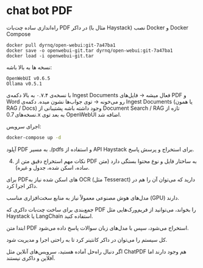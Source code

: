 # chat bot PDF

راه‌اندازی ساده چت‌بات PDF در داکر (مثال با Haystack)
نصب Docker و Docker Compose
```
docker pull dyrnq/open-webui:git-7a47ba1
docker save -o openwebui-git.tar dyrnq/open-webui:git-7a47ba1
docker load -i openwebui-git.tar
```

نسخه‌ ها به بالا باشه:
```
OpenWebUI v0.6.5
Ollama v0.5.1
```
با نسخه‌ی ۰.۷.۴ به بالا دکمه‌ی Ingest Documents فعال میشه → فایل‌های PDF و Word رو می‌خونه → توی جواب‌ها نشون میده.
 دکمه‌ی Ingest Documents (یا همون RAG / Docs) وجود داشته باشه
پشتیبانی از Document Search / RAG تازه از نسخه‌های 0.7.x به بعد توی OpenWebUI اضافه شد.


اجرای سرویس:

```bash
docker-compose up -d
```

آپلود PDF به مسیر ./pdfs و استفاده از API Haystack برای استخراج و پرسش پاسخ.

4. نکات مهم
استخراج دقیق متن از PDF به ساختار فایل و نوع محتوا بستگی دارد (متن ساده، اسکن شده، جدول و غیره).

برای PDFهای اسکن شده نیاز به OCR (مثل Tesseract) دارید که می‌توان آن را هم در داکر اجرا کرد.

مدل‌های هوش مصنوعی معمولاً نیاز به منابع سخت‌افزاری مناسب (GPU) دارند.

جمع‌بندی
برای ساخت چت‌بات داکری که PDF را بخواند، می‌توانید از فریم‌ورک‌هایی مثل Haystack یا LangChain استفاده کنید.

ابتدا متن PDF استخراج می‌شود، سپس با مدل‌های زبان سوالات پاسخ داده می‌شود.

کل سیستم را می‌توان در داکر کانتینر کرد تا به راحتی اجرا و مدیریت شود.

اگر دنبال راه‌حل آماده هستید، سرویس‌های آنلاین مثل ChatPDF هم وجود دارند اما آفلاین و داکری نیستند.
